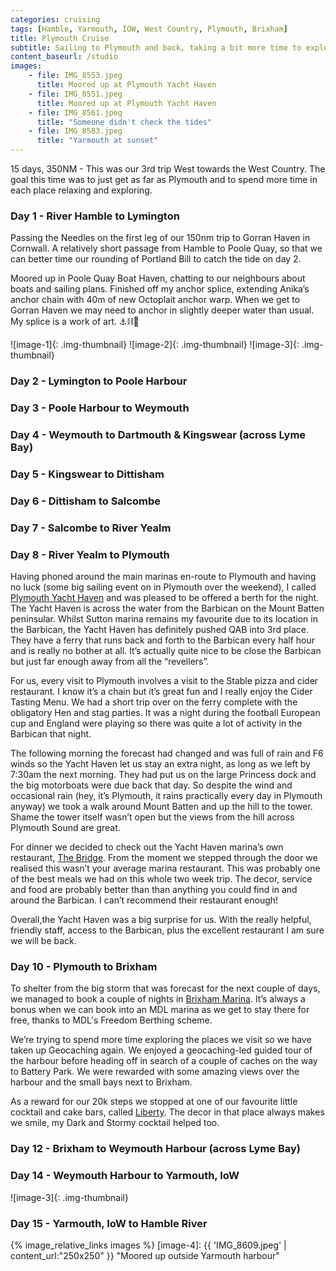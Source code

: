 ```yaml
---
categories: cruising
tags: [Hamble, Yarmouth, IOW, West Country, Plymouth, Brixham]
title: Plymouth Cruise
subtitle: Sailing to Plymouth and back, taking a bit more time to explore
content_baseurl: /studio
images:
    - file: IMG_8553.jpeg
      title: Moored up at Plymouth Yacht Haven
    - file: IMG_8551.jpeg
      title: Moored up at Plymouth Yacht Haven
    - file: IMG_8561.jpeg
      title: "Someone didn't check the tides"
    - file: IMG_8583.jpeg
      title: "Yarmouth at sunset"
---
```


15 days, 350NM - This was our 3rd trip West towards the West Country. The goal this time was to just get as far as Plymouth and to spend more time in each place relaxing and exploring.

### Day 1 - River Hamble to Lymington
Passing the Needles on the first leg of our 150nm trip to Gorran Haven in Cornwall. A relatively short passage from Hamble to Poole Quay, so that we can better time our rounding of Portland Bill to catch the tide on day 2.

Moored up in Poole Quay Boat Haven, chatting to our neighbours about boats and sailing plans. Finished off my anchor splice, extending Anika’s anchor chain with 40m of new Octoplait anchor warp. When we get to Gorran Haven we may need to anchor in slightly deeper water than usual. My splice is a work of art. ⚓️⛓🧶

![image-1]{: .img-thumbnail} ![image-2]{: .img-thumbnail} ![image-3]{: .img-thumbnail}

### Day 2 - Lymington to Poole Harbour

### Day 3 - Poole Harbour to Weymouth

### Day 4 - Weymouth to Dartmouth & Kingswear (across Lyme Bay)
### Day 5 - Kingswear to Dittisham
### Day 6 - Dittisham to Salcombe
### Day 7 - Salcombe to River Yealm 
### Day 8 - River Yealm to Plymouth
Having phoned around the main marinas en-route to Plymouth and having no luck (some
big sailing event on in Plymouth over the weekend), I called [Plymouth Yacht Haven] and was pleased to be offered a berth for the night. The Yacht Haven is across the water from the Barbican on the Mount Batten peninsular. Whilst Sutton marina remains my favourite due to its location in the Barbican, the Yacht Haven has definitely pushed QAB into 3rd place. They have a ferry that runs back and forth to the Barbican every half hour and is really no bother at all. It’s actually quite nice to be close the Barbican but just far enough away from all the “revellers”. 

For us, every visit to Plymouth involves a visit to the Stable pizza and cider restaurant. I know it’s a chain but it’s great fun and I really enjoy the Cider Tasting Menu. We had a short trip over on the ferry complete with the obligatory Hen and stag parties. It was a night during the football European cup and England were playing so there was quite a lot of activity in the Barbican that night. 

The following morning the forecast had changed and was full of rain and F6 winds so the Yacht Haven let us stay an extra night, as long as we left by 7:30am the next morning. They had put us on the large Princess dock and the big motorboats were due back that day. So despite the wind and occasional rain (hey, it’s Plymouth, it rains practically every day in Plymouth anyway) we took a walk around Mount Batten and up the hill to the tower. Shame the tower itself wasn’t open but the views from the hill across Plymouth Sound are great. 

For dinner we decided to check out the Yacht Haven marina’s own restaurant, [The Bridge]. From the moment we stepped through the door we realised this wasn’t your average marina restaurant. This was probably one of the best meals we had on this whole two week trip. The decor, service and food are probably better than than anything you could find in and around the Barbican. I can’t recommend their restaurant enough! 

Overall,the Yacht Haven was a big surprise for us. With the really helpful, friendly staff, access to the Barbican, plus the excellent restaurant I am sure we will be back. 

### Day 10 - Plymouth to Brixham
To shelter from the big storm that was forecast for the next couple of days, we managed to book a couple of nights in [Brixham Marina]. It’s always a bonus when we can book into an MDL marina as we get to stay there for free, thanks to MDL's Freedom Berthing scheme. 

We’re trying to spend more time exploring the places we visit so we have taken up Geocaching again. We enjoyed a geocaching-led guided tour of the harbour before heading off in search of a couple of caches on the way to Battery Park. We were rewarded with some amazing views over the harbour and the small bays next to Brixham. 

As a reward for our 20k steps we stopped at one of our favourite little cocktail and cake bars, called [Liberty]. The decor in that place always makes we smile, my Dark and Stormy cocktail helped too. 

### Day 12 - Brixham to Weymouth Harbour (across Lyme Bay)
### Day 14 - Weymouth Harbour to Yarmouth, IoW 
![image-3]{: .img-thumbnail}
### Day 15 - Yarmouth, IoW to Hamble River


{% image_relative_links images %}
[image-4]: {{ 'IMG_8609.jpeg' | content_url:"250x250" }} "Moored up outside Yarmouth harbour"


[Plymouth Yacht Haven]: https://www.yachthavens.com/plymouth-yacht-haven "go to Plymouth Yacht Haven's website"
[The Bridge]: http://www.bridgeatmountbatten.com/ "go to The Bridge's website"
[Brixham Marina]: https://www.mdlmarinas.co.uk/marinas/mdl-brixham-marina/ "go to MDL Brixham's website"
[Liberty]: https://www.libertybrixham.co.uk/ "go to Liberty Brixham's website"
